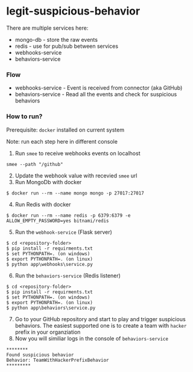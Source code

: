 # legit-suspicious-behavior

There are multiple services here:
* mongo-db - store the raw events
* redis - use for pub/sub between services 
* webhooks-service
* behaviors-service


### Flow
* webhooks-service - Event is received from connector (aka GitHub)
* behaviors-service - Read all the events and check for suspicious behaviors 



### How to run?

Prerequisite: `docker` installed on current system

Note: run each step here in different console

1. Run `smee` to receive webhooks events on localhost
```
smee --path "/github"
```
2. Update the webhook value with recevied `smee` url
3. Run MongoDb with docker
```
$ docker run --rm --name mongo mongo -p 27017:27017
```
4. Run Redis with docker
```
$ docker run --rm --name redis -p 6379:6379 -e ALLOW_EMPTY_PASSWORD=yes bitnami/redis
```
5. Run the `webhook-service` (Flask server) 
```
$ cd <repository-folder>
$ pip install -r requirments.txt
$ set PYTHONPATH=. (on windows)
$ export PYTHONPATH=. (on linux)
$ python app\webhooks\service.py
```
6. Run the `behaviors-service` (Redis listener)
```
$ cd <repository-folder>
$ pip install -r requirments.txt
$ set PYTHONPATH=. (on windows)
$ export PYTHONPATH=. (on linux)
$ python app\behaviors\service.py
```
7. Go to your GitHub repository and start to play and trigger suspicious behaviors. 
The easiest supported one is to create a team with `hacker` prefix in your organziation
8. Now you will similiar logs in the console of `behaviors-service`
```
********
Found suspicious behavior
Behavior: TeamWithHackerPrefixBehavior
*********
```
